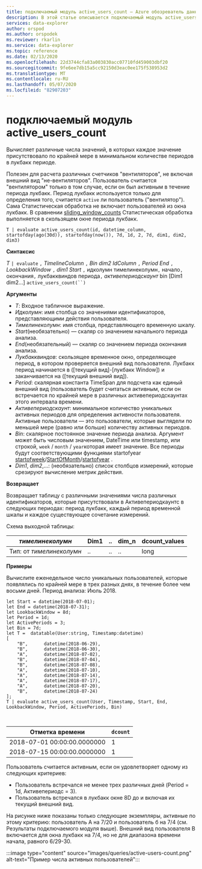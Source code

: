 ```yaml
---
title: подключаемый модуль active_users_count — Azure обозреватель данных
description: В этой статье описывается подключаемый модуль active_users_count в Azure обозреватель данных.
services: data-explorer
author: orspod
ms.author: orspodek
ms.reviewer: rkarlin
ms.service: data-explorer
ms.topic: reference
ms.date: 02/13/2020
ms.openlocfilehash: 22d3744cfa83a003830acc07710fd459003dbf20
ms.sourcegitcommit: 9fe6ee7db15a5cc92150d3eac0ee175f538953d2
ms.translationtype: MT
ms.contentlocale: ru-RU
ms.lasthandoff: 05/07/2020
ms.locfileid: "82907203"
---
```

# <a name="active_users_count-plugin"></a>подключаемый модуль active_users_count

Вычисляет различные числа значений, в которых каждое значение присутствовало по крайней мере в минимальном количестве периодов в лукбакк периоде.

Полезен для расчета различных счетчиков "вентиляторов", не включая внешний вид "не-вентиляторов". Пользователь считается "вентилятором" только в том случае, если он был активным в течение периода лукбакк. Период лукбакк используется только для определения того, считается `active` ли пользователь ("вентилятор"). Сама Статистическая обработка не включает пользователей из окна лукбакк. В сравнении [sliding_window_counts](sliding-window-counts-plugin.md) Статистическая обработка выполняется в скользящем окне периода лукбакк.

```kusto
T | evaluate active_users_count(id, datetime_column, startofday(ago(30d)), startofday(now()), 7d, 1d, 2, 7d, dim1, dim2, dim3)
```

**Синтаксис**

*T* `| evaluate` `,` *TimelineColumn* `,` *Bin* *dim2* *IdColumn* `,` *Period* *End* `,` *LookbackWindow* `,` *dim1* *Start* `,` идколумн тимелинеколумн`,` начало`,` окончания`,` лукбакквиндов периода`,` *активепериодскаунт* bin [Dim1 dim2...] `active_users_count(``)`

**Аргументы**

* *T*: Входное табличное выражение.
* *Идколумн*: имя столбца со значениями идентификаторов, представляющими действия пользователя. 
* *Тимелинеколумн*: имя столбца, представляющего временную шкалу.
* *Start*(необязательно) — скаляр со значением начального периода анализа.
* *End*(необязательный) — скаляр со значением периода окончания анализа.
* *Лукбакквиндов*: скользящее временное окно, определяющее период, в котором проверяется внешний вид пользователя. Лукбакк период начинается в ([текущий вид]-[лукбакк Window]) и заканчивается на ([текущий внешний вид]). 
* *Period*: скалярная константа TimeSpan для подсчета как единый внешний вид (пользователь будет считаться активным, если он встречается по крайней мере в различных активепериодскаунтах этого интервала времени.
* *Активепериодскаунт*: минимальное количество уникальных активных периодов для определения активности пользователя. Активные пользователи — это пользователи, которые выглядели по меньшей мере (равно или больше) количеству активных периодов.
* *Bin*: скалярное постоянное значение периода анализа. Аргумент может быть числовым значением, DateTime или timestamp, или строкой, `week` / `month` / `year`которая имеет значение. Все периоды будут соответствующими функциями startofyear [startofweek](startofweekfunction.md)/[StartOfMonth](startofmonthfunction.md)/[startofyear](startofyearfunction.md) .
* *Dim1*, *dim2*,...: (необязательно) список столбцов измерений, которые срезируют вычисление метрик действия.

**Возвращает**

Возвращает таблицу с различными значениями числа различных идентификаторов, которые присутствовали в Активепериодкаунтс в следующих периодах: период лукбакк, каждый период временной шкалы и каждое существующее сочетание измерений.

Схема выходной таблицы:

|*тимелинеколумн*|Dim1|..|dim_n|dcount_values|
|---|---|---|---|---|
|Тип: от *тимелинеколумн*|..|..|..|long|


**Примеры**

Вычислите еженедельное число уникальных пользователей, которые появлялись по крайней мере в трех разных днях, в течение более чем восьми дней. Период анализа: Июль 2018.

```kusto
let Start = datetime(2018-07-01);
let End = datetime(2018-07-31);
let LookbackWindow = 8d;
let Period = 1d;
let ActivePeriods = 3;
let Bin = 7d; 
let T =  datatable(User:string, Timestamp:datetime)
[
    "B",      datetime(2018-06-29),
    "B",      datetime(2018-06-30),
    "A",      datetime(2018-07-02),
    "B",      datetime(2018-07-04),
    "B",      datetime(2018-07-08),
    "A",      datetime(2018-07-10),
    "A",      datetime(2018-07-14),
    "A",      datetime(2018-07-17),
    "A",      datetime(2018-07-20),
    "B",      datetime(2018-07-24)
]; 
T | evaluate active_users_count(User, Timestamp, Start, End, LookbackWindow, Period, ActivePeriods, Bin)



```

|Отметка времени|`dcount`|
|---|---|
|2018-07-01 00:00:00.0000000|1|
|2018-07-15 00:00:00.0000000|1|

Пользователь считается активным, если он удовлетворяет одному из следующих критериев: 
* Пользователь встречался не менее трех различных дней (Period = 1d, Активепериодс = 3).
* Пользователь встречался в лукбакк окне 8D до и включая их текущий внешний вид.

На рисунке ниже показаны только следующие экземпляры, активные по этому критерию: пользователь A на 7/20 и пользователь б на 7/4 (см. Результаты подключаемого модуля выше). Внешний вид пользователя B включается для окна лукбакк на 7/4, но не для диапазона времени начала, равного 6/29-30. 

:::image type="content" source="images/queries/active-users-count.png" alt-text="Пример числа активных пользователей":::
